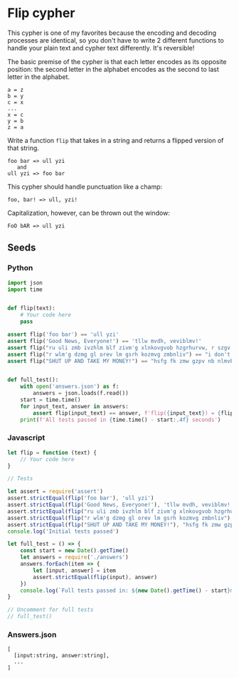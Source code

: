# Flip cypher

This cypher is one of my favorites because the encoding and decoding processes are identical, so you don't have
to write 2 different functions to handle your plain text and cypher text differently. It's reversible!

The basic premise of the cypher is that each letter encodes as its opposite position: the second letter in the alphabet
encodes as the second to last letter in the alphabet.<br>
```
a = z
b = y
c = x
...
x = c
y = b
z = a
```
Write a function `flip` that takes in a string and returns a flipped version of that string.
```
foo bar => ull yzi
   and
ull yzi => foo bar
```
This cypher should handle punctuation like a champ:
```
foo, bar! => ull, yzi!
```
Capitalization, however, can be thrown out the window:
```
FoO bAR => ull yzi
```

## Seeds
### Python
```python
import json
import time


def flip(text):
    # Your code here
    pass

assert flip('foo bar') == 'ull yzi'
assert flip('Good News, Everyone!') == 'tllw mvdh, veviblmv!'
assert flip("ru uli zmb ivzhlm blf zivm'g xlnkovgvob hzgrhurvw, r szgv blf") == "if for any reason you aren't completely satisfied, i hate you"
assert flip("r wlm'g dzmg gl orev lm gsrh kozmvg zmbnliv") == "i don't want to live on this planet anymore"
assert flip("SHUT UP AND TAKE MY MONEY!") == "hsfg fk zmw gzpv nb nlmvb!"


def full_test():
    with open('answers.json') as f:
        answers = json.loads(f.read())
    start = time.time()
    for input_text, answer in answers:
        assert flip(input_text) == answer, f'flip({input_text}) = {flip(input_text)} != {answer}'
    print(f'All tests passed in {time.time() - start:.4f} seconds')

```

### Javascript
```javascript
let flip = function (text) {
    // Your code here
}

// Tests

let assert = require('assert')
assert.strictEqual(flip('foo bar'), 'ull yzi')
assert.strictEqual(flip('Good News, Everyone!'), 'tllw mvdh, veviblmv!')
assert.strictEqual(flip("ru uli zmb ivzhlm blf zivm'g xlnkovgvob hzgrhurvw, r szgv blf"), "if for any reason you aren't completely satisfied, i hate you")
assert.strictEqual(flip("r wlm'g dzmg gl orev lm gsrh kozmvg zmbnliv"), "i don't want to live on this planet anymore")
assert.strictEqual(flip("SHUT UP AND TAKE MY MONEY!"), "hsfg fk zmw gzpv nb nlmvb!")
console.log('Initial tests passed')

let full_test = () => {
    const start = new Date().getTime()
    let answers = require('./answers')
    answers.forEach(item => {
        let [input, answer] = item
        assert.strictEqual(flip(input), answer)
    })
    console.log(`Full tests passed in: ${new Date().getTime() - start}ms`)
}

// Uncomment for full tests
// full_test()

```
### Answers.json
```
[
  [input:string, answer:string],
  ...
]
```
